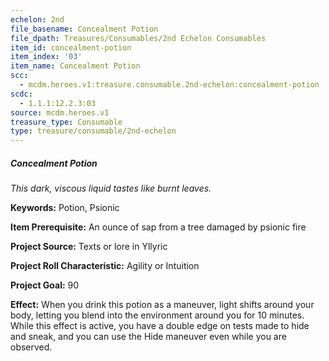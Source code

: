 ```yaml
---
echelon: 2nd
file_basename: Concealment Potion
file_dpath: Treasures/Consumables/2nd Echelon Consumables
item_id: concealment-potion
item_index: '03'
item_name: Concealment Potion
scc:
  - mcdm.heroes.v1:treasure.consumable.2nd-echelon:concealment-potion
scdc:
  - 1.1.1:12.2.3:03
source: mcdm.heroes.v1
treasure_type: Consumable
type: treasure/consumable/2nd-echelon
---
```


##### Concealment Potion

*This dark, viscous liquid tastes like burnt leaves.*

**Keywords:** Potion, Psionic

**Item Prerequisite:** An ounce of sap from a tree damaged by psionic fire

**Project Source:** Texts or lore in Yllyric

**Project Roll Characteristic:** Agility or Intuition

**Project Goal:** 90

**Effect:** When you drink this potion as a maneuver, light shifts around your body, letting you blend into the environment around you for 10 minutes. While this effect is active, you have a double edge on tests made to hide and sneak, and you can use the Hide maneuver even while you are observed.
